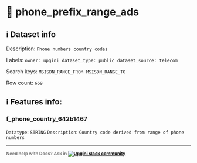 # 📖 phone_prefix_range_ads 
## ℹ️ Dataset info 
Description: `Phone numbers country codes` 

Labels: ` owner: upgini ` &nbsp;` dataset_type: public ` &nbsp;` dataset_source: telecom ` &nbsp;

Search keys: 
` MSISDN_RANGE_FROM ` &nbsp;` MSISDN_RANGE_TO ` &nbsp;

Row count: `669` 

## ℹ️ Features info:

### f_phone_country_642b1467
`Datatype`: `STRING`
`Description`: `Country code derived from range of phone numbers`



---

<span style="color:grey;font-weight:700;font-size:12px">
    Need help with Docs? Ask in
    <a href="https://4mlg.short.gy/join-upgini-community">
        <img alt="Upgini slack community" src="https://img.shields.io/badge/slack-@upgini-orange.svg?logo=slack">
    </a>
</span>